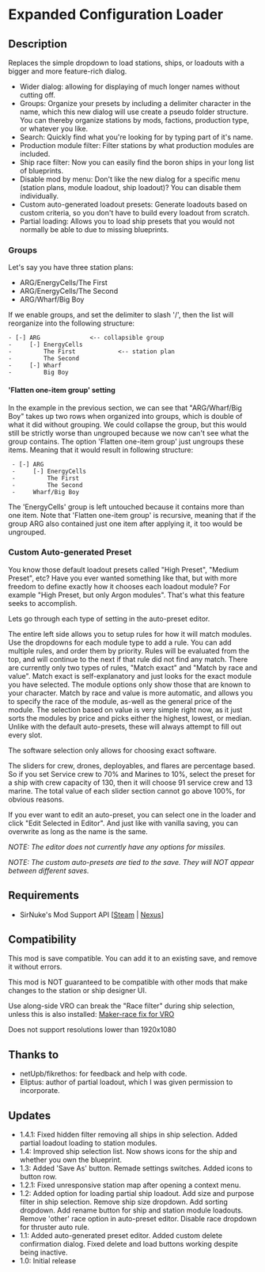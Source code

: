 # Expanded Configuration Loader

## Description
Replaces the simple dropdown to load stations, ships, or loadouts with a bigger and more feature-rich dialog.

* Wider dialog: allowing for displaying of much longer names without cutting off.
* Groups: Organize your presets by including a delimiter character in the name, which this new dialog will use create a pseudo folder structure. You can thereby organize stations by mods, factions, production type, or whatever you like.
* Search: Quickly find what you're looking for by typing part of it's name.
* Production module filter: Filter stations by what production modules are included.
* Ship race filter: Now you can easily find the boron ships in your long list of blueprints.
* Disable mod by menu: Don't like the new dialog for a specific menu (station plans, module loadout, ship loadout)? You can disable them individually.
* Custom auto-generated loadout presets: Generate loadouts based on custom criteria, so you don't have to build every loadout from scratch.
* Partial loading: Allows you to load ship presets that you would not normally be able to due to missing blueprints.

### Groups

Let's say you have three station plans:

 - ARG/EnergyCells/The First
 - ARG/EnergyCells/The Second
 - ARG/Wharf/Big Boy
 
If we enable groups, and set the delimiter to slash '/', then the list will reorganize into the following structure:
 ```
 - [-] ARG				<-- collapsible group
 -     [-] EnergyCells		
 -         The First			<-- station plan
 -         The Second			
 -     [-] Wharf
 -         Big Boy
 ```
 
#### 'Flatten one-item group' setting

In the example in the previous section, we can see that "ARG/Wharf/Big Boy" takes up two rows when organized into groups, which is double of what it did without grouping. We could collapse the group, but this would still be strictly worse than ungrouped because we now can't see what the group contains.
The option 'Flatten one-item group' just ungroups these items. Meaning that it would result in following structure:
```
 - [-] ARG
 -     [-] EnergyCells		
 -         The First
 -         The Second			
 -     Wharf/Big Boy
 ```

The 'EnergyCells' group is left untouched because it contains more than one item. Note that 'Flatten one-item group' is recursive, meaning that if the group ARG also contained just one item after applying it, it too would be ungrouped.

### Custom Auto-generated Preset

You know those default loadout presets called "High Preset", "Medium Preset", etc? Have you ever wanted something like that, but with more freedom to define exactly how it chooses each loadout module? For example "High Preset, but only Argon modules". That's what this feature seeks to accomplish.

Lets go through each type of setting in the auto-preset editor.

The entire left side allows you to setup rules for how it will match modules. Use the dropdowns for each module type to add a rule. You can add multiple rules, and order them by priority. Rules will be evaluated from the top, and will continue to the next if that rule did not find any match. There are currently only two types of rules, "Match exact" and "Match by race and value".
Match exact is self-explanatory and just looks for the exact module you have selected. The module options only show those that are known to your character.
Match by race and value is more automatic, and allows you to specify the race of the module, as-well as the general price of the module. The selection based on value is very simple right now, as it just sorts the modules by price and picks either the highest, lowest, or median.
Unlike with the default auto-presets, these will always attempt to fill out every slot.

The software selection only allows for choosing exact software.

The sliders for crew, drones, deployables, and flares are percentage based. So if you set Service crew to 70% and Marines to 10%, select the preset for a ship with crew capacity of 130, then it will choose 91 service crew and 13 marine. The total value of each slider section cannot go above 100%, for obvious reasons.

If you ever want to edit an auto-preset, you can select one in the loader and click "Edit Selected in Editor". And just like with vanilla saving, you can overwrite as long as the name is the same.

*NOTE: The editor does not currently have any options for missiles.*

*NOTE: The custom auto-presets are tied to the save. They will NOT appear between different saves.*

## Requirements

* SirNuke's Mod Support API [[Steam](https://steamcommunity.com/sharedfiles/filedetails/?id=2042901274) | [Nexus](https://www.nexusmods.com/x4foundations/mods/503)]

## Compatibility

This mod is save compatible. You can add it to an existing save, and remove it without errors.

This mod is NOT guaranteed to be compatible with other mods that make changes to the station or ship designer UI.

Use along-side VRO can break the "Race filter" during ship selection, unless this is also installed: [Maker-race fix for VRO](https://www.nexusmods.com/x4foundations/mods/1523/)

Does not support resolutions lower than 1920x1080

## Thanks to
* netUpb/fikrethos: for feedback and help with code.
* Eliptus: author of partial loadout, which I was given permission to incorporate.

## Updates

* 1.4.1: Fixed hidden filter removing all ships in ship selection. Added partial loadout loading to station modules.
* 1.4: Improved ship selection list. Now shows icons for the ship and whether you own the blueprint.
* 1.3: Added 'Save As' button. Remade settings switches. Added icons to button row.
* 1.2.1: Fixed unresponsive station map after opening a context menu.
* 1.2: Added option for loading partial ship loadout. Add size and purpose filter in ship selection. Remove ship size dropdown. Add sorting dropdown. Add rename button for ship and station module loadouts. Remove 'other' race option in auto-preset editor. Disable race dropdown for thruster auto rule.
* 1.1: Added auto-generated preset editor. Added custom delete confirmation dialog. Fixed delete and load buttons working despite being inactive.
* 1.0: Initial release